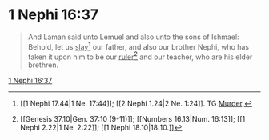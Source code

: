# 1 Nephi 16:37

> And Laman said unto Lemuel and also unto the sons of Ishmael: Behold, let us <u>slay</u>[^a] our father, and also our brother Nephi, who has taken it upon him to be our <u>ruler</u>[^b] and our teacher, who are his elder brethren.

[1 Nephi 16:37](https://www.churchofjesuschrist.org/study/scriptures/bofm/1-ne/16?lang=eng&id=p37#p37)


[^a]: [[1 Nephi 17.44|1 Ne. 17:44]]; [[2 Nephi 1.24|2 Ne. 1:24]]. TG [Murder](https://www.churchofjesuschrist.org/study/scriptures/tg/murder?lang=eng).
[^b]: [[Genesis 37.10|Gen. 37:10 (9-11)]]; [[Numbers 16.13|Num. 16:13]]; [[1 Nephi 2.22|1 Ne. 2:22]]; [[1 Nephi 18.10|18:10.]]
